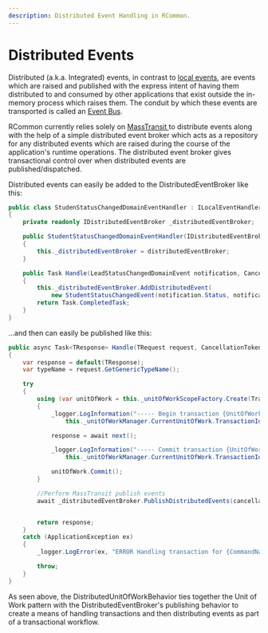 ```yaml
---
description: Distributed Event Handling in RCommon.
---
```


# Distributed Events

Distributed (a.k.a. Integrated) events, in contrast to [local events](local-events.md), are events which are raised and published with the express intent of having them distributed to and consumed by other applications that exist outside the in-memory process which raises them. The conduit by which these events are transported is called an [Event Bus](../event-bus/).&#x20;

RCommon currently relies solely on [MassTransit ](../event-bus/masstransit.md)to distribute events along with the help of a simple distributed event broker which acts as a repository for any distributed events which are raised during the course of the application's runtime operations. The distributed event broker gives transactional control over when distributed events are published/dispatched. &#x20;

Distributed events can easily be added to the DistributedEventBroker like this:

```csharp
public class StudenStatusChangedDomainEventHandler : ILocalEventHandler<StudentStatusChangedDomainEvent>
{
    private readonly IDistributedEventBroker _distributedEventBroker;

    public StudentStatusChangedDomainEventHandler(IDistributedEventBroker distributedEventBroker)
    {
        this._distributedEventBroker = distributedEventBroker;
    }

    public Task Handle(LeadStatusChangedDomainEvent notification, CancellationToken cancellationToken)
    {
        this._distributedEventBroker.AddDistributedEvent(
            new StudentStatusChangedEvent(notification.Status, notification.StudentId));
        return Task.CompletedTask;
    }
}
```

...and then can easily be published like this:&#x20;

```csharp
public async Task<TResponse> Handle(TRequest request, CancellationToken cancellationToken, RequestHandlerDelegate<TResponse> next)
{
    var response = default(TResponse);
    var typeName = request.GetGenericTypeName();

    try
    {
        using (var unitOfWork = this._unitOfWorkScopeFactory.Create(TransactionMode.Default))
        {
            _logger.LogInformation("----- Begin transaction {UnitOfWorkTransactionId} for {CommandName} ({@Command})", 
                this._unitOfWorkManager.CurrentUnitOfWork.TransactionId, typeName, request);

            response = await next();

            _logger.LogInformation("----- Commit transaction {UnitOfWorkTransactionId} for {CommandName}", 
                this._unitOfWorkManager.CurrentUnitOfWork.TransactionId, typeName);

            unitOfWork.Commit();
        }

        //Perform MassTransit publish events
        await _distributedEventBroker.PublishDistributedEvents(cancellationToken);


        return response;
    }
    catch (ApplicationException ex)
    {
        _logger.LogError(ex, "ERROR Handling transaction for {CommandName} ({@Command})", typeName, request);

        throw;
    }
}
```

As seen above, the DistributedUnitOfWorkBehavior ties together the Unit of Work pattern with the DistributedEventBroker's publishing behavior to create a means of handling transactions and then distributing events as part of a transactional workflow. &#x20;
